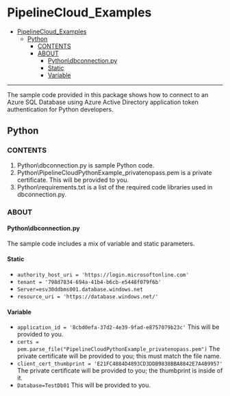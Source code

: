# PipelineCloud_Examples


- [PipelineCloud_Examples](#pipelinecloud_examples)
  - [Python](#python)
    - [CONTENTS](#contents)
    - [ABOUT](#about)
      - [Python\dbconnection.py](#pythondbconnectionpy)
      - [Static](#static)
      - [Variable](#variable)

*****
The sample code provided in this package shows how to connect to an Azure SQL Database using Azure Active Directory application token authentication for Python developers.

## Python
### CONTENTS

1. Python\dbconnection.py is sample Python code.
1. Python\PipelineCloudPythonExample_privatenopass.pem is a private certificate.  This will be provided to you.
1. Python\requirements.txt is a list of the required code libraries used in dbconnection.py.


### ABOUT 
#### Python\dbconnection.py
The sample code includes a mix of variable and static parameters.

#### Static
  * ```authority_host_uri = 'https://login.microsoftonline.com'```
  * ```tenant = '798d7834-694a-41b4-b6cb-e5448f079f6b'```
  * ```Server=esv30ddbms001.database.windows.net```
  * ```resource_uri = 'https://database.windows.net/'```

#### Variable
  * ```application_id = '8cbd0efa-37d2-4e39-9fad-e8757079b23c'```  This will be provided to you.
  * ```certs = pem.parse_file("PipelineCloudPythonExample_privatenopass.pem")```  The private certificate will be provided to you; this must match the file name.
  * ```client_cert_thumbprint = 'E21FC4884D4893CD3DDB9838BBA8842E7A4B9957'```  The private certificate will be provided to you; the thumbprint is inside of it.
  * ```Database=TestDb01```   This will be provided to you.




